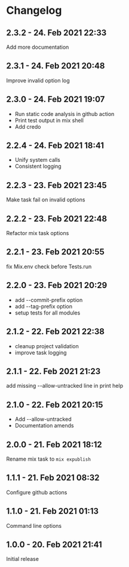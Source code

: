 # Changelog

<!-- %% CHANGELOG_ENTRIES %% -->

## 2.3.2 - 24. Feb 2021 22:33

Add more documentation


## 2.3.1 - 24. Feb 2021 20:48

Improve invalid option log


## 2.3.0 - 24. Feb 2021 19:07

- Run static code analysis in github action
- Print test output in mix shell
- Add credo


## 2.2.4 - 24. Feb 2021 18:41

- Unify system calls
- Consistent logging


## 2.2.3 - 23. Feb 2021 23:45

Make task fail on invalid options


## 2.2.2 - 23. Feb 2021 22:48

Refactor mix task options


## 2.2.1 - 23. Feb 2021 20:55

fix Mix.env check before Tests.run


## 2.2.0 - 23. Feb 2021 20:29

- add --commit-prefix option
- add --tag-prefix option
- setup tests for all modules


## 2.1.2 - 22. Feb 2021 22:38

- cleanup project validation
- improve task logging


## 2.1.1 - 22. Feb 2021 21:23

add missing --allow-untracked line in print help


## 2.1.0 - 22. Feb 2021 20:15

- Add --allow-untracked
- Documentation amends


## 2.0.0 - 21. Feb 2021 18:12

Rename mix task to `mix expublish`


## 1.1.1 - 21. Feb 2021 08:32

Configure github actions


## 1.1.0 - 21. Feb 2021 01:13

Command line options


## 1.0.0 - 20. Feb 2021 21:41

Initial release


